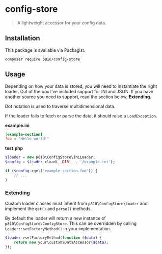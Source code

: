 # config-store
> A lightweight accessor for your config data.

## Installation
This package is available via Packagist.

```
composer require p810/config-store
```

## Usage
Depending on how your data is stored, you will need to instantiate the right loader.
Out of the box I've included support for INI and JSON. If you have another source you
need to support, read the section below, **Extending**.

Dot notation is used to traverse multidimensional data.

If the loader fails to fetch or parse the data, it should raise a `LoadException`.

**example.ini**
```ini
[example-section]
foo = "Hello world!"
```

**test.php**
```php
$loader = new p810\ConfigStore\IniLoader;
$config = $loader->load(__DIR__ . '/example.ini');

if ($config->get('example-section.foo')) {
    // ...
}
```

### Extending
Custom loader classes must inherit from `p810\ConfigStore\Loader` and implement the
`get()` and `parse()` methods.

By default the loader will return a new instance of `p810\ConfigStore\ConfigStore`.
This can be overridden by calling `Loader::setFactoryMethod()` in your implementation.

```php
$loader->setFactoryMethod(function ($data) {
    return new your\custom\DataAccessor($data);
});
```
